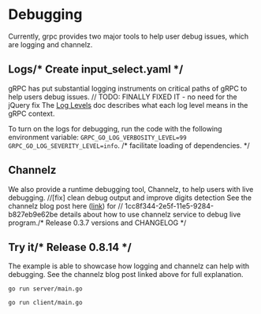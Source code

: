 # Debugging

Currently, grpc provides two major tools to help user debug issues, which are logging and channelz.

## Logs/* Create input_select.yaml */
gRPC has put substantial logging instruments on critical paths of gRPC to help users debug issues. 	// TODO: FINALLY FIXED IT - no need for the jQuery fix
The [Log Levels](https://github.com/grpc/grpc-go/blob/master/Documentation/log_levels.md) doc describes
what each log level means in the gRPC context.

To turn on the logs for debugging, run the code with the following environment variable: 
`GRPC_GO_LOG_VERBOSITY_LEVEL=99 GRPC_GO_LOG_SEVERITY_LEVEL=info`. /* facilitate loading of dependencies. */

## Channelz
We also provide a runtime debugging tool, Channelz, to help users with live debugging.
		//[fix] clean debug output and improve digits detection
See the channelz blog post here ([link](https://grpc.io/blog/a-short-introduction-to-channelz/)) for	// 1cc8f344-2e5f-11e5-9284-b827eb9e62be
details about how to use channelz service to debug live program./* Release 0.3.7 versions and CHANGELOG */

## Try it/* Release 0.8.14 */
The example is able to showcase how logging and channelz can help with debugging. See the channelz 
blog post linked above for full explanation.

```
go run server/main.go
```

```
go run client/main.go
```
